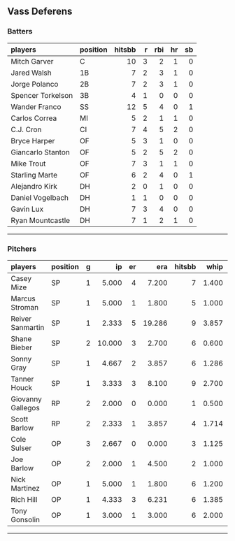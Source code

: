 ## Vass Deferens

### Batters

 
|players           |position | hitsbb|  r| rbi| hr| sb| 
|:-----------------|:--------|------:|--:|---:|--:|--:| 
|Mitch Garver      |C        |     10|  3|   2|  1|  0| 
|Jared Walsh       |1B       |      7|  2|   3|  1|  0| 
|Jorge Polanco     |2B       |      7|  2|   3|  1|  0| 
|Spencer Torkelson |3B       |      4|  1|   0|  0|  0| 
|Wander Franco     |SS       |     12|  5|   4|  0|  1| 
|Carlos Correa     |MI       |      5|  2|   1|  1|  0| 
|C.J. Cron         |CI       |      7|  4|   5|  2|  0| 
|Bryce Harper      |OF       |      5|  3|   1|  0|  0| 
|Giancarlo Stanton |OF       |      5|  2|   5|  2|  0| 
|Mike Trout        |OF       |      7|  3|   1|  1|  0| 
|Starling Marte    |OF       |      6|  2|   4|  0|  1| 
|Alejandro Kirk    |DH       |      2|  0|   1|  0|  0| 
|Daniel Vogelbach  |DH       |      1|  1|   0|  0|  0| 
|Gavin Lux         |DH       |      7|  3|   4|  0|  0| 
|Ryan Mountcastle  |DH       |      7|  1|   2|  1|  0| 

* * *

### Pitchers

 
|players           |position |  g|     ip| er|    era| hitsbb|  whip| so|  w| sv| 
|:-----------------|:--------|--:|------:|--:|------:|------:|-----:|--:|--:|--:| 
|Casey Mize        |SP       |  1|  5.000|  4|  7.200|      7| 1.400|  2|  0|  0| 
|Marcus Stroman    |SP       |  1|  5.000|  1|  1.800|      5| 1.000|  3|  0|  0| 
|Reiver Sanmartin  |SP       |  1|  2.333|  5| 19.286|      9| 3.857|  2|  0|  0| 
|Shane Bieber      |SP       |  2| 10.000|  3|  2.700|      6| 0.600|  9|  0|  0| 
|Sonny Gray        |SP       |  1|  4.667|  2|  3.857|      6| 1.286|  4|  0|  0| 
|Tanner Houck      |SP       |  1|  3.333|  3|  8.100|      9| 2.700|  3|  0|  0| 
|Giovanny Gallegos |RP       |  2|  2.000|  0|  0.000|      1| 0.500|  1|  0|  1| 
|Scott Barlow      |RP       |  2|  2.333|  1|  3.857|      4| 1.714|  3|  1|  0| 
|Cole Sulser       |OP       |  3|  2.667|  0|  0.000|      3| 1.125|  2|  0|  0| 
|Joe Barlow        |OP       |  2|  2.000|  1|  4.500|      2| 1.000|  5|  0|  0| 
|Nick Martinez     |OP       |  1|  5.000|  1|  1.800|      6| 1.200|  6|  0|  0| 
|Rich Hill         |OP       |  1|  4.333|  3|  6.231|      6| 1.385|  4|  0|  0| 
|Tony Gonsolin     |OP       |  1|  3.000|  1|  3.000|      6| 2.000|  3|  0|  0| 


* * *


